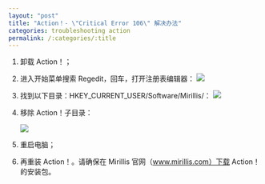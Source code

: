 ```yaml
---
layout: "post"
title: "Action！- \"Critical Error 106\" 解决办法"
categories: troubleshooting action
permalink: /:categories/:title
---
```

1. 卸载 Action！；
2. 进入开始菜单搜索 Regedit，回车，打开注册表编辑器：
	![](https://i.imgur.com/djQEc56.jpg)

3. 找到以下目录：HKEY_CURRENT_USER/Software/Mirillis/：
	![](https://i.imgur.com/YmoS58g.png)

4. 移除 Action！子目录：

	![](https://i.imgur.com/ta0hzdw.png)

5. 重启电脑；
6. 再重装 Action！。请确保在 Mirillis 官网（www.mirillis.com）下载 Action！的安装包。

